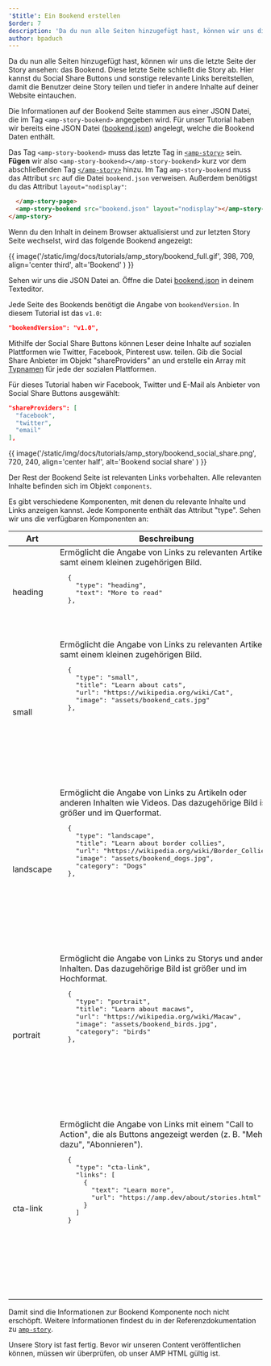 ```yaml
---
'$title': Ein Bookend erstellen
$order: 7
description: 'Da du nun alle Seiten hinzugefügt hast, können wir uns die letzte Seite der Story ansehen: das Bookend. Diese letzte Seite schließt die Story ab …'
author: bpaduch
---
```


Da du nun alle Seiten hinzugefügt hast, können wir uns die letzte Seite der Story ansehen: das Bookend. Diese letzte Seite schließt die Story ab. Hier kannst du Social Share Buttons und sonstige relevante Links bereitstellen, damit die Benutzer deine Story teilen und tiefer in andere Inhalte auf deiner Website eintauchen.

Die Informationen auf der Bookend Seite stammen aus einer JSON Datei, die im Tag `<amp-story-bookend>` angegeben wird. Für unser Tutorial haben wir bereits eine JSON Datei ([bookend.json](https://github.com/ampproject/docs/blob/master/tutorial_source/amp-pets-story/bookend.json)) angelegt, welche die Bookend Daten enthält.

Das Tag `<amp-story-bookend>` muss das letzte Tag in [`<amp-story>`](../../../../documentation/components/reference/amp-story.md) sein. **Fügen** wir also `<amp-story-bookend></amp-story-bookend>` kurz vor dem abschließenden Tag [`</amp-story>`](../../../../documentation/components/reference/amp-story.md) hinzu. Im Tag `amp-story-bookend` muss das Attribut `src` auf die Datei `bookend.json` verweisen. Außerdem benötigst du das Attribut `layout="nodisplay"`:

```html
  </amp-story-page>
  <amp-story-bookend src="bookend.json" layout="nodisplay"></amp-story-bookend>
</amp-story>
```

Wenn du den Inhalt in deinem Browser aktualisierst und zur letzten Story Seite wechselst, wird das folgende Bookend angezeigt:

{{ image('/static/img/docs/tutorials/amp_story/bookend_full.gif', 398, 709, align='center third', alt='Bookend' ) }}

Sehen wir uns die JSON Datei an. Öffne die Datei [bookend.json](https://github.com/ampproject/docs/blob/master/tutorial_source/amp-pets-story/bookend.json) in deinem Texteditor.

Jede Seite des Bookends benötigt die Angabe von `bookendVersion`. In diesem Tutorial ist das `v1.0`:

```json
"bookendVersion": "v1.0",
```

Mithilfe der Social Share Buttons können Leser deine Inhalte auf sozialen Plattformen wie Twitter, Facebook, Pinterest usw. teilen. Gib die Social Share Anbieter im Objekt "shareProviders" an und erstelle ein Array mit [Typnamen](../../../../documentation/components/reference/amp-social-share.md#pre-configured-providers) für jede der sozialen Plattformen.

Für dieses Tutorial haben wir Facebook, Twitter und E-Mail als Anbieter von Social Share Buttons ausgewählt:

```json
"shareProviders": [
  "facebook",
  "twitter",
  "email"
],
```

{{ image('/static/img/docs/tutorials/amp_story/bookend_social_share.png', 720, 240, align='center half', alt='Bookend social share' ) }}

Der Rest der Bookend Seite ist relevanten Links vorbehalten. Alle relevanten Inhalte befinden sich im Objekt `components`.

Es gibt verschiedene Komponenten, mit denen du relevante Inhalte und Links anzeigen kannst. Jede Komponente enthält das Attribut "type". Sehen wir uns die verfügbaren Komponenten an:

<table>
<thead><tr>
  <th width="20%">Art</th>
  <th>Beschreibung</th>
</tr></thead>
<tbody>
  <tr>
    <td>heading</td>
    <td>Ermöglicht die Angabe von Links zu relevanten Artikeln samt einem kleinen zugehörigen Bild.   <pre class="nopreline">
  {
    "type": "heading",
    "text": "More to read"
  },
  </pre>     <br>     <figure class="alignment-wrapper half">
      <amp-img src="/static/img/docs/tutorials/amp_story/bookend_heading.png" width="720" height="140" layout="responsive" alt="bookend heading"></amp-img>
    </figure></td>
  </tr>
  <tr>
    <td>small</td>
    <td>Ermöglicht die Angabe von Links zu relevanten Artikeln samt einem kleinen zugehörigen Bild.   <pre class="nopreline">
  {
    "type": "small",
    "title": "Learn about cats",
    "url": "https://wikipedia.org/wiki/Cat",
    "image": "assets/bookend_cats.jpg"
  },
  </pre>     <br>     <pre data-md-type="custom_pre"><figure class="alignment-wrapper half">
      <amp-img src="/static/img/docs/tutorials/amp_story/bookend_small.png" width="720" height="267" layout="responsive" alt="bookend small article"></amp-img>
    </figure></pre>
</td>
  </tr>
  <tr>
    <td>landscape</td>
    <td>Ermöglicht die Angabe von Links zu Artikeln oder anderen Inhalten wie Videos. Das dazugehörige Bild ist größer und im Querformat.   <pre class="nopreline">
  {
    "type": "landscape",
    "title": "Learn about border collies",
    "url": "https://wikipedia.org/wiki/Border_Collie",
    "image": "assets/bookend_dogs.jpg",
    "category": "Dogs"
  },
  </pre>     <br>     <pre data-md-type="custom_pre"><figure class="alignment-wrapper half">
      <amp-img src="/static/img/docs/tutorials/amp_story/bookend_landscape.png" width="720" height="647" layout="responsive" alt="bookend landscape article"></amp-img>
    </figure></pre>
</td>
  </tr>
  <tr>
    <td>portrait</td>
    <td>Ermöglicht die Angabe von Links zu Storys und anderen Inhalten. Das dazugehörige Bild ist größer und im Hochformat.    <pre class="nopreline">
  {
    "type": "portrait",
    "title": "Learn about macaws",
    "url": "https://wikipedia.org/wiki/Macaw",
    "image": "assets/bookend_birds.jpg",
    "category": "birds"
  },
  </pre>     <br>     <pre data-md-type="custom_pre"><figure class="alignment-wrapper half">
      <amp-img src="/static/img/docs/tutorials/amp_story/bookend_portrait.png" width="720" height="1018" layout="responsive" alt="bookend portrait article"></amp-img>
    </figure></pre>
</td>
  </tr>
  <tr>
    <td>cta-link</td>
    <td>Ermöglicht die Angabe von Links mit einem "Call to Action", die als Buttons angezeigt werden (z. B. "Mehr dazu", "Abonnieren").   <pre class="nopreline">
  {
    "type": "cta-link",
    "links": [
      {
        "text": "Learn more",
        "url": "https://amp.dev/about/stories.html"
      }
    ]
  }
  </pre>     <br>     <pre data-md-type="custom_pre"><figure class="alignment-wrapper half">
      <amp-img src="/static/img/docs/tutorials/amp_story/bookend_cta.png" width="720" height="137" layout="responsive" alt="bookend cta"></amp-img>
    </figure></pre>
</td>
  </tr>
</tbody>
</table>

Damit sind die Informationen zur Bookend Komponente noch nicht erschöpft. Weitere Informationen findest du in der Referenzdokumentation zu [`amp-story`](../../../../documentation/components/reference/amp-story.md).

Unsere Story ist fast fertig. Bevor wir unseren Content veröffentlichen können, müssen wir überprüfen, ob unser AMP HTML gültig ist.
